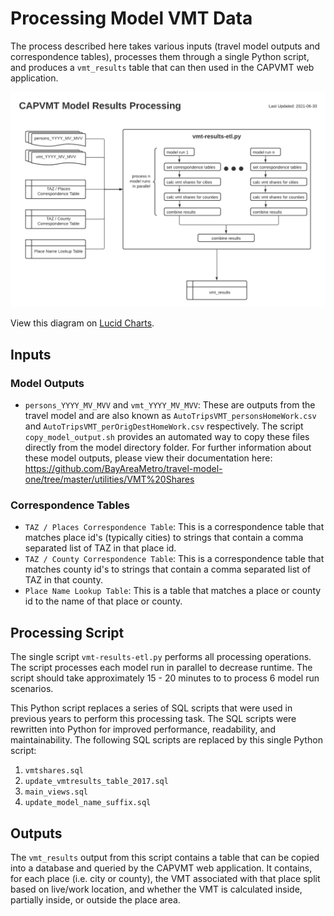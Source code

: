 # Processing Model VMT Data
The process described here takes various inputs (travel model outputs and correspondence tables), processes them through a single Python script, and produces a `vmt_results` table that can then used in the CAPVMT web application. 

![](process_diagram.png)

View this diagram on [Lucid Charts](https://lucid.app/lucidchart/invitations/accept/inv_bc054da4-9c57-4e8b-a732-eb8aa6a4ccab).

## Inputs

### Model Outputs
- `persons_YYYY_MV_MVV` and `vmt_YYYY_MV_MVV`: These are outputs from the travel model and are also known as `AutoTripsVMT_personsHomeWork.csv` and `AutoTripsVMT_perOrigDestHomeWork.csv` respectively. The script `copy_model_output.sh` provides an automated way to copy these files directly from the model directory folder. For further information about these model outputs, please view their documentation here: https://github.com/BayAreaMetro/travel-model-one/tree/master/utilities/VMT%20Shares

### Correspondence Tables
- `TAZ / Places Correspondence Table`: This is a correspondence table that matches place id's (typically cities) to strings that contain a comma separated list of TAZ in that place id.
- `TAZ / County Correspondence Table`: This is a correspondence table that matches county id's to strings that contain a comma separated list of TAZ in that county.
- `Place Name Lookup Table`: This is a table that matches a place or county id to the name of that place or county. 

## Processing Script
The single script `vmt-results-etl.py` performs all processing operations. The script processes each model run in parallel to decrease runtime. The script should take approximately 15 - 20 minutes to to process 6 model run scenarios. 

This Python script replaces a series of SQL scripts that were used in previous years to perform this processing task. The SQL scripts were rewritten into Python for improved performance, readability, and maintainability. The following SQL scripts are replaced by this single Python script:
1. `vmtshares.sql`
2. `update_vmtresults_table_2017.sql`
3. `main_views.sql`
4. `update_model_name_suffix.sql`

## Outputs
The `vmt_results` output from this script contains a table that can be copied into a database and queried by the CAPVMT web application. It contains, for each place (i.e. city or county), the VMT associated with that place split based on live/work location, and whether the VMT is calculated inside, partially inside, or outside the place area.
